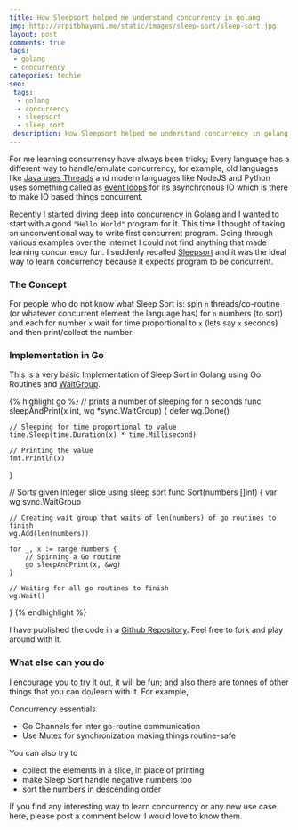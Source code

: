 ```yaml
---
title: How Sleepsort helped me understand concurrency in golang
img: http://arpitbhayani.me/static/images/sleep-sort/sleep-sort.jpg
layout: post
comments: true
tags:
 - golang
 - concurrency
categories: techie
seo:
 tags:
  - golang
  - concurrency
  - sleepsort
  - sleep sort
 description: How Sleepsort helped me understand concurrency in golang.
---
```


For me learning concurrency have always been tricky; Every language has a different way to handle/emulate concurrency, for example, old languages like [Java uses Threads](https://docs.oracle.com/javase/tutorial/essential/concurrency/) and modern languages like NodeJS and Python uses something called as [event loops](https://nodejs.org/en/docs/guides/event-loop-timers-and-nexttick/) for its asynchronous IO which is there to make IO based things concurrent.

Recently I started diving deep into concurrency in [Golang](https://golang.org/) and I wanted to start with a good `"Hello World"` program for it. This time I thought of taking an unconventional way to write first concurrent program. Going through various examples over the Internet I could not find anything that made learning concurrency fun. I suddenly recalled [Sleepsort](http://www.geeksforgeeks.org/sleep-sort-king-laziness-sorting-sleeping/) and it was the ideal way to learn concurrency because it expects program to be concurrent.

### The Concept
For people who do not know what Sleep Sort is: spin `n` threads/co-routine (or whatever concurrent element the language has) for `n` numbers (to sort) and each for number `x` wait for time proportional to `x` (lets say `x` seconds) and then print/collect the number.

### Implementation in Go
This is a very basic Implementation of Sleep Sort in Golang using Go Routines and [WaitGroup](https://golang.org/pkg/sync/#WaitGroup).

{% highlight go %}
// prints a number of sleeping for n seconds
func sleepAndPrint(x int, wg *sync.WaitGroup) {
	defer wg.Done()

	// Sleeping for time proportional to value
	time.Sleep(time.Duration(x) * time.Millisecond)

	// Printing the value
	fmt.Println(x)
}

// Sorts given integer slice using sleep sort
func Sort(numbers []int) {
	var wg sync.WaitGroup

	// Creating wait group that waits of len(numbers) of go routines to finish
	wg.Add(len(numbers))

	for _, x := range numbers {
		// Spinning a Go routine
		go sleepAndPrint(x, &wg)
	}

	// Waiting for all go routines to finish
	wg.Wait()
}
{% endhighlight %}

I have published the code in a [Github Repository](https://github.com/arpitbbhayani/go-sleep-sort). Feel
free to fork and play around with it.

### What else can you do

I encourage you to try it out, it will be fun; and also there are tonnes of other things that you can
do/learn with it. For example,

Concurrency essentials
 - Go Channels for inter go-routine communication
 - Use Mutex for synchronization making things routine-safe

You can also try to
 - collect the elements in a slice, in place of printing
 - make Sleep Sort handle negative numbers too
 - sort the numbers in descending order

If you find any interesting way to learn concurrency or any new use case here, please post a comment below.
I would love to know them.
